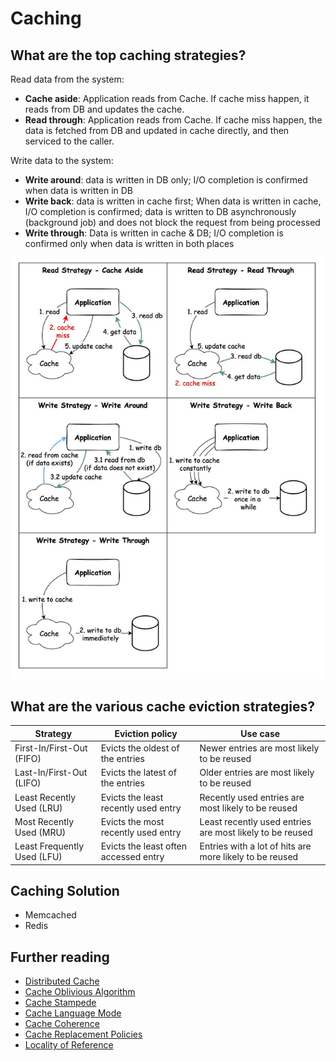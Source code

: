 # Caching

## What are the top caching strategies?

Read data from the system:
* **Cache aside**: Application reads from Cache. If cache miss happen, it reads from DB and updates the cache.
* **Read through**: Application reads from Cache. If cache miss happen, the data is fetched from DB and updated in cache directly, and then serviced to the caller. 

Write data to the system:
* **Write around**: data is written in DB only; I/O completion is confirmed when data is written in DB
* **Write back**: data is written in cache first; When data is written in cache, I/O completion is confirmed; data is written to DB asynchronously (background job) and does not block the request from being processed
* **Write through**: Data is written in cache & DB; I/O completion is confirmed only when data is written in both places

![caching-strategies](../images/caching-strategies.png)


## What are the various cache eviction strategies?

| Strategy                    | Eviction policy                       | Use case                                                 |
|-----------------------------|---------------------------------------|----------------------------------------------------------|
| First-In/First-Out (FIFO)   | Evicts the oldest of the entries      | Newer entries are most likely to be reused               |
| Last-In/First-Out (LIFO)    | Evicts the latest of the entries      | Older entries are most likely to be reused               |
| Least Recently Used (LRU)   | Evicts the least recently used entry  | Recently used entries are most likely to be reused       |
| Most Recently Used (MRU)    | Evicts the most recently used entry   | Least recently used entries are most likely to be reused |
| Least Frequently Used (LFU) | Evicts the least often accessed entry | Entries with a lot of hits are more likely to be reused  |


## Caching Solution

* Memcached
* Redis



## Further reading

* [Distributed Cache](https://en.wikipedia.org/wiki/Distributed_cache)
* [Cache Oblivious Algorithm](https://en.wikipedia.org/wiki/Cache-oblivious_algorithm)
* [Cache Stampede](https://en.wikipedia.org/wiki/Cache_stampede)
* [Cache Language Mode](https://en.wikipedia.org/wiki/Cache_language_model)
* [Cache Coherence](https://en.wikipedia.org/wiki/Cache_coherence)
* [Cache Replacement Policies](https://en.wikipedia.org/wiki/Cache_replacement_policies)
* [Locality of Reference](https://en.wikipedia.org/wiki/Locality_of_reference)